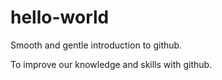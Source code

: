 # hello-world
Smooth and gentle introduction to github.

To improve our knowledge and skills with github.
